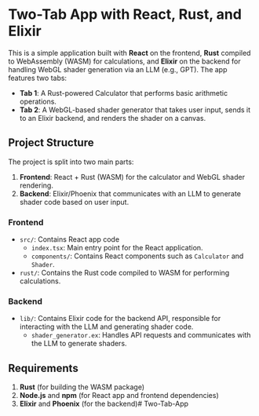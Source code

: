 # Two-Tab App with React, Rust, and Elixir

This is a simple application built with **React** on the frontend, **Rust** compiled to WebAssembly (WASM) for calculations, and **Elixir** on the backend for handling WebGL shader generation via an LLM (e.g., GPT). The app features two tabs:

- **Tab 1**: A Rust-powered Calculator that performs basic arithmetic operations.
- **Tab 2**: A WebGL-based shader generator that takes user input, sends it to an Elixir backend, and renders the shader on a canvas.

## Project Structure

The project is split into two main parts:

1. **Frontend**: React + Rust (WASM) for the calculator and WebGL shader rendering.
2. **Backend**: Elixir/Phoenix that communicates with an LLM to generate shader code based on user input.

### Frontend
- `src/`: Contains React app code
  - `index.tsx`: Main entry point for the React application.
  - `components/`: Contains React components such as `Calculator` and `Shader`.
- `rust/`: Contains the Rust code compiled to WASM for performing calculations.

### Backend
- `lib/`: Contains Elixir code for the backend API, responsible for interacting with the LLM and generating shader code.
  - `shader_generator.ex`: Handles API requests and communicates with the LLM to generate shaders.

## Requirements

1. **Rust** (for building the WASM package)
2. **Node.js** and **npm** (for React app and frontend dependencies)
3. **Elixir** and **Phoenix** (for the backend)# Two-Tab-App
